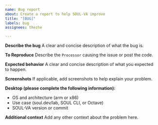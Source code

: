 ```yaml
---
name: Bug report
about: Create a report to help SOUL-VA improve
title: "[BUG]"
labels: bug
assignees: thezhe

---
```


**Describe the bug**
A clear and concise description of what the bug is.

**To Reproduce**
Describe the `Processor` causing the issue or post the code.

**Expected behavior**
A clear and concise description of what you expected to happen.

**Screenshots**
If applicable, add screenshots to help explain your problem.

**Desktop (please complete the following information):**
 - OS and architecture (arm or x86)
 - Use case (soul.dev/lab, SOUL CLI, or Octave)
 - SOUL-VA version or commit

**Additional context**
Add any other context about the problem here.
